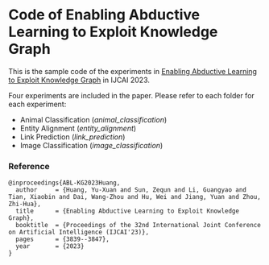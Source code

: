 # Code of Enabling Abductive Learning to Exploit Knowledge Graph

This is the sample code of the experiments in [Enabling Abductive Learning to Exploit Knowledge Graph](https://www.ijcai.org/proceedings/2023/0427.pdf) in IJCAI 2023.

Four experiments are included in the paper. Please refer to each folder for each experiment:
- Animal Classification (*animal_classification*)
- Entity Alignment (*entity_alignment*)
- Link Prediction (*link_prediction*)
- Image Classification (*image_classification*)

### Reference

```
@inproceedings{ABL-KG2023Huang,
  author     = {Huang, Yu-Xuan and Sun, Zequn and Li, Guangyao and Tian, Xiaobin and Dai, Wang-Zhou and Hu, Wei and Jiang, Yuan and Zhou, Zhi-Hua},
  title      = {Enabling Abductive Learning to Exploit Knowledge Graph},
  booktitle  = {Proceedings of the 32nd International Joint Conference on Artificial Intelligence (IJCAI'23)},
  pages      = {3839--3847},
  year       = {2023}
}
```